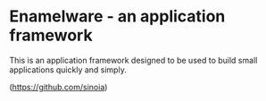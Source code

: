 # Enamelware - an application framework

This is an application framework designed to be used to build small applications quickly and simply.

(https://github.com/sinoia)
